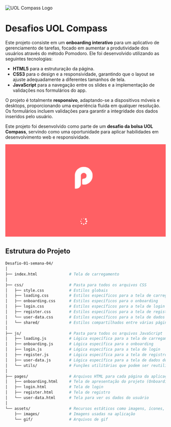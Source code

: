 ![UOL Compass Logo](https://s3.sa-east-1.amazonaws.com/remotar-assets-prod/company-profile-covers/cl7god9gt00lx04wg4p2a93zt.jpg)

# Desafios UOL Compass

Este projeto consiste em um **onboarding interativo** para um aplicativo de gerenciamento de tarefas, focado em aumentar a produtividade dos usuários através do método Pomodoro. Ele foi desenvolvido utilizando as seguintes tecnologias:

- **HTML5** para a estruturação da página.
- **CSS3** para o design e a responsividade, garantindo que o layout se ajuste adequadamente a diferentes tamanhos de tela.
- **JavaScript** para a navegação entre os slides e a implementação de validações nos formulários do app.

O projeto é totalmente **responsivo**, adaptando-se a dispositivos móveis e desktops, proporcionando uma experiência fluida em qualquer resolução. Os formulários incluem validações para garantir a integridade dos dados inseridos pelo usuário.

Este projeto foi desenvolvido como parte de um **desafio da bolsa UOL Compass**, servindo como uma oportunidade para aplicar habilidades em desenvolvimento web e responsividade.

![alt text](pomo.png)
## Estrutura do Projeto

```bash
Desafio-01-semana-04/
│
├── index.html              # Tela de carregamento
│
├── css/                    # Pasta para todos os arquivos CSS
│   ├── style.css           # Estilos globais
│   ├── loading.css         # Estilos específicos para a tela de carregamento
│   ├── onboarding.css      # Estilos específicos para o onboarding
│   ├── login.css           # Estilos específicos para a tela de login
│   ├── register.css        # Estilos específicos para a tela de registro
│   └── user-data.css       # Estilos específicos para a tela de dados do usuário
│   └── shared/             # Estilos compartilhados entre várias páginas
│
├── js/                     # Pasta para todos os arquivos JavaScript
│   ├── loading.js          # Lógica específica para a tela de carregamento
│   ├── onboarding.js       # Lógica específica para o onboarding
│   ├── login.js            # Lógica específica para a tela de login
│   ├── register.js         # Lógica específica para a tela de registro
│   ├── user-data.js        # Lógica específica para a tela de dados do usuário
│   └── utils/              # Funções utilitárias que podem ser reutilizadas em várias partes do projeto
│
├── pages/                  # Arquivos HTML para cada página da aplicação
│   ├── onboarding.html     # Tela de apresentação do projeto (Onboarding Screen)
│   ├── login.html          # Tela de login
│   ├── register.html       # Tela de registro
│   └── user-data.html      # Tela para ver os dados do usuário
│
└── assets/                 # Recursos estáticos como imagens, ícones, fontes, etc.
    ├── images/             # Imagens usadas na aplicação
    └── gif/                # Arquivos de gif
```
